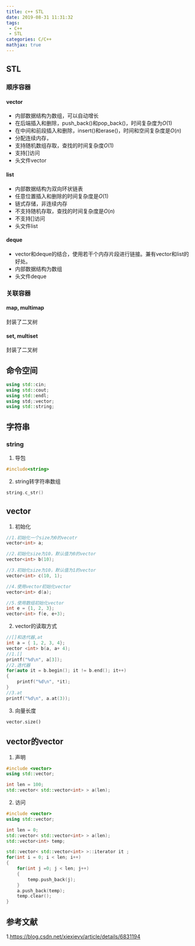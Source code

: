 ```yaml
---
title: c++ STL
date: 2019-08-31 11:31:32
tags:
 - C++
 - STL
categories: C/C++ 
mathjax: true
---
```


## STL
### 顺序容器
#### vector
- 内部数据结构为数组，可以自动增长
- 在后端插入和删除，push_back()和pop_back()，时间复杂度为$O(1)$
- 在中间和前段插入和删除，insert()和erase()，时间和空间复杂度是$O(n)$
- 分配连续内存，
- 支持随机数组存取，查找的时间复杂度$O(1)$
- 支持[]访问
- 头文件vector

#### list
- 内部数据结构为双向环状链表
- 任意位置插入和删除的时间复杂度是$O(1)$
- 链式存储，非连续内存
- 不支持随机存取，查找的时间复杂度是$O(n)$
- 不支持[]访问
- 头文件list

#### deque
- vector和deque的结合，使用若干个内存片段进行链接。兼有vector和list的好处。
- 内部数据结构为数组
- 头文件deque

### 关联容器
#### map, multimap
封装了二叉树
#### set, multiset
封装了二叉树

## 命令空间
``` c++
using std::cin;
using std::cout;
using std::endl;
using std;:vector;
using std::string;
```

## 字符串
### string
1. 导包
``` c++
#include<string>
```
2. string转字符串数组
``` c++
string.c_str()
```


## vector
1. 初始化
``` c++
//1.初始化一个size为0的vecotr
vector<int> a; 

//2.初始化size为10，默认值为0的vector
vector<int> b(10);  

//3.初始化size为10，默认值为1的vector
vector<int> c(10, 1);   

//4.使用vector初始化vector
vector<int> d(a);   

//5.使用数组初始化vector
int e = {1, 2, 3};
vector<int> f(e, e+3);
```

2. vector的读取方式
``` c++
//[]和迭代器,at
int a = { 1, 2, 3, 4};
vector <int> b(a, a+ 4);
//1.[]
printf("%d\n", a[3]);
//2.迭代器
for(auto it = b.begin(); it != b.end(); it++)
{
    printf("%d\n", *it);
}
//3.at
printf("%d\n", a.at(3));
```

3. 向量长度
```
vector.size()
```

## vector的vector
1. 声明
``` c++
#include <vector>
using std::vector;

int len = 100;
std::vector< std::vector<int> > a(len);
```

2. 访问
``` c++
#include <vector>
using std::vector;

int len = 0;
std::vector< std::vector<int> > a(len);
std::vector<int> temp;

std::vector< std::vector<int> >::iterator it ;
for(int i = 0; i < len; i++)
{
    for(int j =0; j < len; j++)
    {
        temp.push_back(j);
    }
    a.push_back(temp);
    temp.clear();
}
```

## 参考文献
1.https://blog.csdn.net/xiexievv/article/details/6831194
